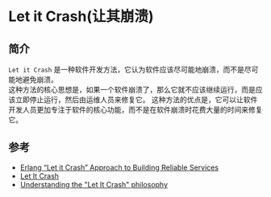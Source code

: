 # Let it Crash(让其崩溃)

## 简介

`Let it Crash`
是一种软件开发方法，它认为软件应该尽可能地崩溃，而不是尽可能地避免崩溃。<br/>
这种方法的核心思想是，如果一个软件崩溃了，那么它就不应该继续运行，而是应该立即停止运行，然后由运维人员来修复它。
这种方法的优点是，它可以让软件开发人员更加专注于软件的核心功能，而不是在软件崩溃时花费大量的时间来修复它。

## 参考

- [Erlang “Let it Crash” Approach to Building Reliable Services](https://medium.com/@vamsimokari/erlang-let-it-crash-philosophy-53486d2a6da)
- [Let It Crash](https://wiki.c2.com/?LetItCrash)
- [Understanding the "Let It Crash" philosophy](https://rafaelantunes.com.br/understanding-the-let-it-crash-philosophy)